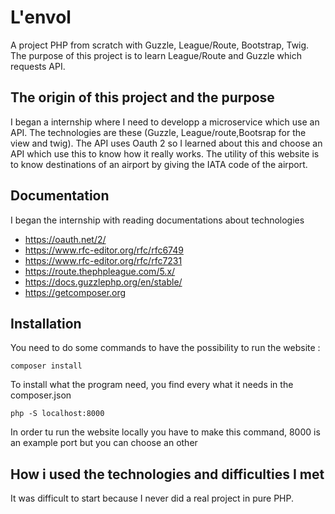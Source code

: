 # L'envol
A project PHP from scratch with Guzzle, League/Route, Bootstrap, Twig.
The purpose of this project is to learn League/Route and Guzzle which requests API.

## The origin of this project and the purpose

I began a internship where I need to developp a microservice which use an API. The technologies are these (Guzzle, League/route,Bootsrap for the view and twig). The API uses Oauth 2 so I learned about this and choose an API which use this to know how it really works.
The utility of this website is to know destinations of an airport by giving the IATA code of the airport.

## Documentation 
I began the internship with reading documentations about technologies 
- https://oauth.net/2/
- https://www.rfc-editor.org/rfc/rfc6749
- https://www.rfc-editor.org/rfc/rfc7231
- https://route.thephpleague.com/5.x/
- https://docs.guzzlephp.org/en/stable/
- https://getcomposer.org

## Installation
You need to do some commands to have the possibility to run the website :

`composer install`

To install what the program need, you find every what it needs in the composer.json

`php -S localhost:8000`

In order tu run the website locally you have to make this command, 8000 is an example port but you can choose an other

## How i used the technologies and difficulties I met


It was difficult to start because I never did a real project in pure PHP.